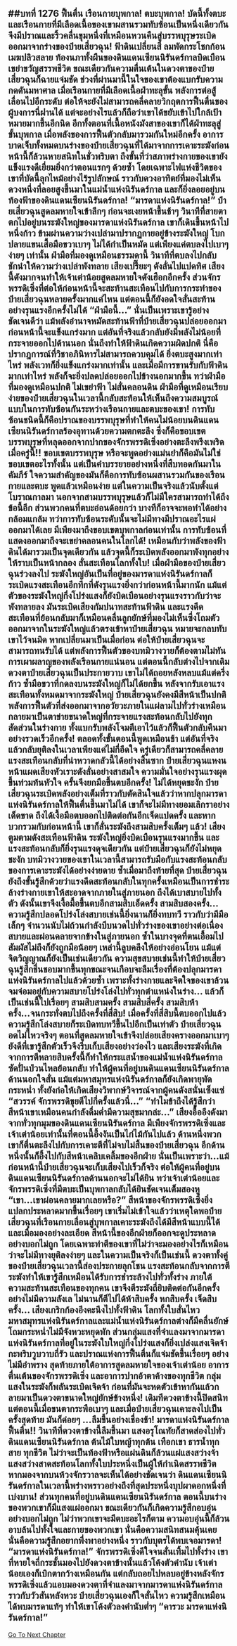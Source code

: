 ##บทที่ 1276 ฟื้นตื่น
เรือนกายบุพกาล!
ตบะบุพกาล!
บัดนี้ทั้งตบะและเรือนกายที่มีเลือดเนื้อของเขาผสานรวมทับซ้อนเป็นหนึ่งเดียวกันจึงมีปราณและริ้วคลื่นขุมหนึ่งที่เหมือนหวนคืนสู่บรรพบุรุษระเบิดออกมาจากร่างของป๋ายเสี่ยวฉุน!
ฟ้าดินเปลี่ยนสี ลมพัดกระโชกก้อนเมฆปลิวสลาย ท้องนภาทั้งผืนของดินแดนเซียนนิรันดร์กาลบิดเบือน เขย่าขวัญสรรพชีวิต ขณะเดียวกันความตื่นเต้นในดวงตาของป๋ายเสี่ยวฉุนก็ฉายแจ่มชัด ช่วงที่ผ่านมานี้ในใจของเขาต้องแบกรับความกดดันมหาศาล เมื่อเรือนกายที่มีเลือดเนื้อฝ่าทะลุขั้น พลังการต่อสู้เลื่อนไปอีกระดับ ต่อให้จะยังไม่สามารถคลี่คลายวิกฤตการฟื้นตื่นของผู้บงการนี่ฝานได้ แต่จะอย่างไรแล้วก็ถือว่าเขาได้ขยับเข้าไปใกล้เป้าหมายมากขึ้นอีกนิด
อีกทั้งตอนที่เนื้อหนังมังสาของเขาก็ได้ฝ่าทะลุสู่ขั้นบุพกาล เมื่อพลังของการฟื้นตัวกลับมารวมกันใหม่อีกครั้ง อาการบาดเจ็บทั้งหมดบนร่างของป๋ายเสี่ยวฉุนที่ได้มาจากการเคาะระฆังก่อนหน้านี้ก็ล้วนหายสนิทในชั่วพริบตา ถึงขั้นที่ว่าสภาพร่างกายของเขายังแข็งแรงดีเยี่ยมยิ่งกว่าตอนแรกๆ ด้วยซ้ำ โดยเฉพาะไฟแห่งชีวิตของเขาที่บัดนี้ลุกไหม้อย่างไร้รูปลักษณ์ ราวกับดวงอาทิตย์ที่มองไม่เห็นดวงหนึ่งที่ลอยสูงขึ้นมาในแม่น้ำแห่งนิรันดร์กาล และก็ยิ่งลอยอยู่บนท้องฟ้าของดินแดนเซียนนิรันดร์กาล!
“มารดาแห่งนิรันดร์กาล!” ป๋ายเสี่ยวฉุนสูดลมหายใจเข้าลึกๆ ก่อนจะเงยหน้าขึ้นช้าๆ วินาทีที่สายตาตกไปอยู่บนระฆังใหญ่ของมารดาแห่งนิรันดร์กาล เขาก็เดินขึ้นหน้าไปหนึ่งก้าว ข้ามผ่านความว่างเปล่ามาปรากฏกายอยู่ข้างระฆังใหญ่ โบกปลายแขนเสื้อมือขวาเบาๆ ไม่ได้กำเป็นหมัด แต่เพียงแค่ตบลงไปเบาๆ ง่ายๆ เท่านั้น
ฝ่ามือที่มองดูเหมือนธรรมดานี้ วินาทีที่ตบลงไปกลับชักนำให้ความว่างเปล่าพังทลาย เสียงเปรี๊ยะๆ ดังลั่นไปแปดทิศ เสียงนี้ดังมากจนทำให้เจ้าเต่าน้อยสูดลมหายใจดังเฮือกอีกครั้ง ส่วนจักรพรรดิเซิ่งที่ต่อให้ก่อนหน้านี้จะสะท้านสะเทือนไปกับการกระทำของป๋ายเสี่ยวฉุนหลายครั้งมากแค่ไหน แต่ตอนนี้ก็ยังอดใจสั่นสะท้านอย่างรุนแรงอีกครั้งไม่ได้
“ฝ่ามือนี้...”
นั่นเป็นเพราะเขารู้อย่างชัดเจนดีว่า แม้พลังอำนาจหมัดสะท้านฟ้าที่ป๋ายเสี่ยวฉุนปล่อยออกมาก่อนหน้านี้จะแข็งแกร่งมาก แต่อันที่จริงแล้วกลับยังมีพลังไม่น้อยที่กระจายออกไปด้านนอก นั่นถึงทำให้ฟ้าดินเกิดความผิดปกติ นี่คือปรากฎการณ์ที่วิชาอภินิหารไม่สามารถควบคุมได้ ยิ่งตบะสูงมากเท่าไหร่ พลังเวทก็ยิ่งแข็งแกร่งมากเท่านั้น และเมื่อมีการขานรับกับฟ้าดินมากเท่าไหร่ พลังก็จะยิ่งปลดปล่อยออกไปข้างนอกมากขึ้น
ทว่าฝ่ามือที่มองดูเหมือนปกติ ไม่เขย่าฟ้า ไม่สั่นคลอนดิน ฝ่ามือที่ดูเหมือนเรียบง่ายของป๋ายเสี่ยวฉุนในเวลานี้กลับสะท้อนให้เห็นถึงความสมบูรณ์แบบในการทับซ้อนกันระหว่างเรือนกายและตบะของเขา!
การทับซ้อนชนิดนี้ก็คือปราณของบรรพบุรุษที่ทำให้คนไม่น้อยบนดินแดนเซียนนิรันดร์กาลร้องอุทานด้วยความตกตะลึง ซึ่งก็คือขอบเขตบรรพบุรุษที่หลุดออกจากปากของจักรพรรดิเซิ่งอย่างตะลึงพรึงเพริดเมื่อครู่นี้!!
ขอบเขตบรรพบุรุษ หรือจะพูดอย่างแม่นยำก็คือมันไม่ใช่ขอบเขตอะไรทั้งนั้น แต่เป็นคำบรรยายอย่างหนึ่งที่สืบทอดกันมาในคัมภีร์ ใจความสำคัญของมันก็คือการทับซ้อนผสานรวมกันของเรือนกายและตบะ พูดแล้วเหมือนง่าย แต่ในความเป็นจริงแล้วนับตั้งแต่โบราณกาลมา นอกจากสามบรรพบุรุษแล้วก็ไม่มีใครสามารถทำได้ถึงข้อนี้อีก
ส่วนพวกคนที่ตบะอ่อนด้อยกว่า บางทีก็อาจจะพอทำได้อย่างกล้อมแกล้ม ทว่าการทับซ้อนระดับนั้นจะไม่มีทางมีปราณอะไรแผ่ออกมาได้เลย มีเพียงมาถึงขอบเขตบุพกาลก่อนเท่านั้น การทับซ้อนที่แสดงออกมาถึงจะเขย่าคลอนคนในโลกได้!
เหมือนกับว่าพลังของฟ้าดินได้มารวมเป็นจุดเดียวกัน แล้วจุดนี้ก็ระเบิดพลังออกมาพังทุกอย่างให้ราบเป็นหน้ากลอง สั่นสะเทือนโลกทั้งใบ!
เมื่อฝ่ามือของป๋ายเสี่ยวฉุนร่วงลงไป ระฆังใหญ่อันเป็นที่อยู่ของมารดาแห่งนิรันดร์กาลก็ระเบิดแรงสะเทือนอึกทึกที่ดังรุนแรงยิ่งกว่าก่อนหน้านี้มากนัก แม้แต่ตัวของระฆังใหญ่กึ่งโปร่งแสงก็ยังบิดเบือนอย่างรุนแรงราวกับว่าจะพังทลายลง มันระเบิดเสียงกัมปนาทสะท้านฟ้าดิน และแรงดีดสะเทือนที่ย้อนกลับมาก็เหมือนคลื่นลูกยักษ์ที่มองไม่เห็นซึ่งโถมตัวออกมาจากในระฆังใหญ่แล้วตรงเข้าหาป๋ายเสี่ยวฉุน หมายจะกลบทับเขาไว้จนมิด
หากเปลี่ยนมาเป็นเมื่อก่อน ต่อให้ป๋ายเสี่ยวฉุนจะสามารถทนรับได้ แต่พลังการฟื้นตัวของบทมิวางวายก็ต้องตามไม่ทันการเผาผลาญของพลังเรือนกายแน่นอน แต่ตอนนี้กลับต่างไปจากเดิม ดวงตาป๋ายเสี่ยวฉุนเป็นประกายวาบ เขาไม่ได้ถอยหลังหลบแม้แต่ครึ่งก้าว ซ้ำมือขวาที่กดลงบนระฆังใหญ่ก็ไม่ได้ยกขึ้น หลังจากรับเอาแรงสะเทือนทั้งหมดมาจากระฆังใหญ่ ป๋ายเสี่ยวฉุนยังคงมีสีหน้าเป็นปกติ พลังการฟื้นตัวที่ส่งออกมาจากอวัยวะภายในแผ่ลามไปทั่วร่างเหมือนกลายมาเป็นตาข่ายขนาดใหญ่ที่กระจายแรงสะท้อนกลับไปยังทุกสัดส่วนในร่างกาย ทั้งแบกรับพลังโจมตีเอาไว้แล้วก็ฟื้นตัวกลับคืนมาอย่างรวดเร็วอีกครั้ง!
ตลอดทั้งขั้นตอนนี้พูดเหมือนช้า แต่อันที่จริงแล้วกลับยุติลงในเวลาเพียงแค่ไม่กี่อึดใจ ครู่เดียวก็สามารถคลี่คลายแรงสะเทือนกลับที่น่าหวาดกลัวนี้ได้อย่างสิ้นซาก ป๋ายเสี่ยวฉุนแหงนหน้าแผดเสียงหัวเราะดังลั่นอย่างสาสมใจ ความมั่นใจอย่างรุนแรงผุดขึ้นท่วมท้นหัวใจ ครั้นจึงยกมือขึ้นตบอีกครั้ง!
ไม่ได้หยุดชะงัก ป๋ายเสี่ยวฉุนระเบิดพลังอย่างเต็มที่ราวกับตัดสินใจแล้วว่าหากปลุกมารดาแห่งนิรันดร์กาลให้ฟื้นตื่นขึ้นมาไม่ได้ เขาก็จะไม่มีทางยอมเลิกราอย่างเด็ดขาด ถึงได้เงื้อมือตบออกไปติดต่อกันอีกเจ็ดแปดครั้ง และหากบวกรวมกับก่อนหน้านี้ เขาก็ลั่นระฆังถึงสามสิบครั้งเต็มๆ แล้ว!
เสียงตูมตามดังสะเทือนฟ้าดิน ระฆังใหญ่ยิ่งบิดเบือนรุนแรงมากขึ้น และแรงสะท้อนกลับก็ยิ่งรุนแรงดุจเดียวกัน แต่ป๋ายเสี่ยวฉุนก็ยังไม่หยุดชะงัก บทมิวางวายของเขาในเวลานี้สามารถรับมือกับแรงสะท้อนกลับของการเคาะระฆังได้อย่างง่ายดาย ซ้ำเมื่อมาถึงท้ายที่สุด ป๋ายเสี่ยวฉุนยังถึงขั้นรู้สึกด้วยว่าแรงดีดสะท้อนกลับในทุกครั้งเหมือนเป็นการชำระล้างร่างกายเขาให้สะอาดจากภายในสู่ภายนอก ถึงได้เบาสบายไปทั้งตัว ดังนั้นเขาจึงเงื้อมื้อขึ้นตบอีกสามสิบเอ็ดครั้ง สามสิบสองครั้ง...
ความรู้สึกปลอดโปร่งโล่งสบายเช่นนี้ยิ่งนานก็ยิ่งทบทวี ราวกับว่ามีมือเล็กๆ จำนวนนับไม่ถ้วนกำลังบีบนวดไปทั่วร่างของเขาอย่างต่อเนื่อง สบายและผ่อนคลายจากข้างในสู่ภายนอก ซ้ำในบางจุดที่ตนเอื้อมไปสัมผัสไม่ถึงก็ยังถูกมือน้อยๆ เหล่านี้ลูบคลึงให้อย่างอ่อนโยน แม้แต่จิตวิญญาณก็ยังเป็นเช่นเดียวกัน ความสุขสบายเช่นนี้ทำให้ป๋ายเสี่ยวฉุนรู้สึกชื่นชอบมากขึ้นทุกขณะจนเกือบจะลืมเรื่องที่ต้องปลุกมารดาแห่งนิรันดร์กาลไปแล้วด้วยซ้ำ เพราะทั้งร่างกายและจิตใจของเขาล้วนจมจ่อมอยู่กับความสบายโปร่งโล่งไปทั่วทุกตำแหน่งในร่าง...
แล้วก็เป็นเช่นนี้ไปเรื่อยๆ สามสิบสามครั้ง สามสิบสี่ครั้ง สามสิบห้าครั้ง...จนกระทั่งตบไปถึงครั้งที่สี่สิบ!
เมื่อครั้งที่สี่สิบนี้ตบออกไปแล้ว ความรู้สึกโล่งสบายก็ระเบิดทบทวีขึ้นไปอีกเป็นเท่าตัว ป๋ายเสี่ยวฉุนอดไม่ไหวจริงๆ ตอนที่สูดลมหายใจเข้าจึงปล่อยเสียงครางออกมาเบาๆ ยังดีที่เขารู้สึกตัวเร็วจึงรีบเก็บเสียงอย่างว่องไว
และเสียงระฆังที่เกิดจากการตีหลายสิบครั้งนี้ก็ทำให้กระแสน้ำของแม่น้ำแห่งนิรันดร์กาลซัดปั่นป่วนไหลย้อนกลับ ทำให้ผู้คนที่อยู่บนดินแดนเซียนนิรันดร์กาลด้านนอกใจสั่น แม้แต่มหาสมุทรแห่งนิรันดร์กาลก็ยังเกิดพายุพัดกระหน่ำ ทั้งยังก่อให้เกิดเสียงวิพากษ์วิจารณ์จากผู้คนดังสนั่นเซ็งแซ่
“สวรรค์ จักรพรรดิขุยตีไปกี่ครั้งแล้วนี่...”
“ทำไมข้าถึงได้รู้สึกว่าสีหน้าเขาเหมือนคนกำลังดื่มด่ำมีความสุขมากล่ะ...”
เสียงอื้ออึงดังมาจากทั่วทุกมุมของดินแดนเซียนนิรันดร์กาล มีเพียงจักรพรรดิเซิ่งและเจ้าเต่าน้อยเท่านั้นที่ตอนนี้อึ้งงันเป็นไก่ไม้กันไปแล้ว ด้านหนึ่งพวกเขาก็ตื่นตะลึงไปกับการเคาะตีที่ไม่จบไม่สิ้นของป๋ายเสี่ยวฉุน อีกด้านหนึ่งนั้นก็อึ้งไปกับสีหน้าเคลิบเคลิ้มของอีกฝ่าย
นั่นเป็นเพราะว่า...แม้ก่อนหน้านี้ป๋ายเสี่ยวฉุนจะเก็บเสียงไปเร็วก็จริง ต่อให้ผู้คนที่อยู่บนดินแดนเซียนนิรันดร์กาลด้านนอกจะไม่ได้ยิน ทว่าเจ้าเต่าน้อยและจักรพรรดิเซิ่งที่มีตบะเป็นบุพกาลกลับได้ยินชัดเจนเต็มสองหู
“เขา...เขาผ่อนคลายมากเลยหรือ?” สีหน้าของจักรพรรดิเซิ่งยิ่งแปลกประหลาดมากขึ้นเรื่อยๆ เขาเริ่มไม่เข้าใจแล้วว่าเหตุใดพอป๋ายเสี่ยวฉุนที่เรือนกายเลื่อนสู่บุพกาลเคาะระฆังถึงได้มีสีหน้าแบบนี้ได้ และเมื่อมองอย่างละเอียด สีหน้านี้ของอีกฝ่ายก็ออกจะดูประหลาดอย่างบอกไม่ถูก
โดยเฉพาะท่าตีของเขาที่ไม่ว่าจะมองอย่างไรก็เหมือนว่าจะไม่มีทางยุติลงง่ายๆ และในความเป็นจริงก็เป็นเช่นนี้ ดวงตาทั้งคู่ของป๋ายเสี่ยวฉุนเวลานี้ส่องประกายลุกโชน แรงสะท้อนกลับจากการตีระฆังทำให้เขารู้สึกเหมือนได้รับการชำระล้างไปทั่วทั้งร่าง ภายใต้ความสะท้านสะเทือนของทุกคน เขาจึงตีระฆังถี่ยิบติดต่อกันอีกครั้งอย่างไม่มีความลังเล
ไม่นานก็ตีไปได้ห้าสิบครั้ง หกสิบครั้ง เจ็ดสิบครั้ง...
เสียงเกริกก้องอึงคะนึงไปทั้งฟ้าดิน โลกทั้งใบสั่นไหว มหาสมุทรแห่งนิรันดร์กาลและแม่น้ำแห่งนิรันดร์กาลต่างก็มีคลื่นยักษ์โถมกระหน่ำไม่มีจังหวะหยุดพัก ส่วนกลุ่มแสงที่จำแลงมาจากมารดาแห่งนิรันดร์กาลที่อยู่ในระฆังใบใหญ่กึ่งโปร่งแสงก็ยิ่งเปล่งแสงเจิดจ้ากะพริบวูบวาบถี่รัว และปราณแห่งการฟื้นตื่นก็แจ่มชัดขึ้นเรื่อยๆ อย่างไม่มีอำพราง
สุดท้ายภายใต้อาการสูดลมหายใจของเจ้าเต่าน้อย อาการตื่นเต้นของจักรพรรดิเซิ่ง และอาการปากอ้าตาค้างของทุกชีวิต กลุ่มแสงในระฆังก็พลันระเบิดเจิดจ้า ก่อนที่มันจะหดตัวเข้าหากันแล้วกลายมาเป็นดวงตาขนาดใหญ่ยักษ์ข้างหนึ่ง!
เดิมทีดวงตาข้างนี้ปิดสนิท แต่ตอนนี้เมื่อขนตากระพือเบาๆ และเมื่อป๋ายเสี่ยวฉุนเคาะลงไปเป็นครั้งสุดท้าย มันก็ค่อยๆ ...ลืมขึ้นอย่างเชื่องช้า!
มารดาแห่งนิรันดร์กาล ฟื้นตื่น!!
วินาทีที่ดวงตาข้างนี้ลืมขึ้นมา แสงอรุโณทัยก็สาดส่องไปทั่วดินแดนเซียนนิรันดร์กาล ต้นไม้ใบหญ้าทุกต้น เทือกเขา ธารน้ำทุกสาย ทุกชีวิต ไม่ว่าจะเป็นท้องฟ้าหรือแผ่นดินก็ล้วนแผ่แสงสว่างจ้า แสงสว่างสาดสะท้อนโลกทั้งใบประหนึ่งเป็นผู้ให้กำเนิดสรรพชีวิต หากมองจากบนห้วงจักรวาลจะเห็นได้อย่างชัดเจนว่า ดินแดนเซียนนิรันดร์กาลในเวลานี้พร่างพราวอย่างถึงที่สุดประหนึ่งบุปผาดอกหนึ่งที่เบ่งบาน!
ส่วนทุกคนที่อยู่บนดินแดนเซียนนิรันดร์กาล ตอนนี้บนร่างของพวกเขาก็มีแสงแผ่ออกมา ขณะเดียวกันก็เกิดความรู้สึกอบอุ่นอย่างบอกไม่ถูก ไม่ว่าพวกเขาจะมีตบะอะไรก็ตาม ความอบอุ่นนี้ก็ล้วนอาบล้นไปทั้งใจและกายของพวกเขา นั่นคือความสนิทสนมคุ้นเคย นั่นคือความรู้สึกอยากพึ่งพาอย่างหนึ่ง ราวกับบุตรได้พบเจอมารดา!
“มารดาแห่งนิรันดร์กาล!” จักรพรรดิเซิ่งดีใจจนสั่นเทิ้มไปทั้งร่าง เขาที่หายใจถี่กระชั้นมองไปยังดวงตาข้างนั้นแล้วโค้งตัวคำนับ
เจ้าเต่าน้อยเองก็เบิกตากว้างเหมือนกัน แต่กลับถอยไปหลบอยู่ข้างหลังจักรพรรดิเซิ่งแล้วแอบมองดวงตาที่จำแลงมาจากมารดาแห่งนิรันดร์กาลราวกับวัวสันหลังหวะ
ป๋ายเสี่ยวฉุนเองก็ใจสั่นไหว ความรู้สึกเหมือนได้พบมารดาแท้ๆ ทำให้เขาโค้งตัวลงคำนับต่ำๆ
“คารวะ มารดาแห่งนิรันดร์กาล!”
------


[Go To Next Chapter]( ./250.md)